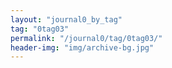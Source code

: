 ```yaml
---
layout: "journal0_by_tag"
tag: "0tag03"
permalink: "/journal0/tag/0tag03/"
header-img: "img/archive-bg.jpg"
---
```

